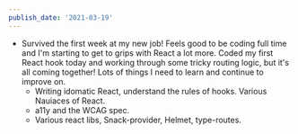 ```yaml
---
publish_date: '2021-03-19'
---
```


- Survived the first week at my new job! Feels good to be coding full time and I'm starting to get to grips with React a lot more. Coded my first React hook today and working through some tricky routing logic, but it's all coming together! Lots of things I need to learn and continue to improve on.
  - Writing idomatic React, understand the rules of hooks. Various Nauiaces of React.
  - a11y and the WCAG spec.
  - Various react libs, Snack-provider, Helmet, type-routes.
